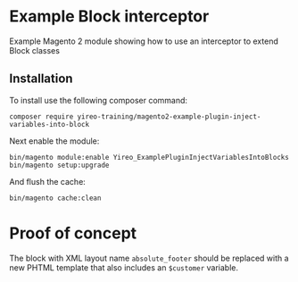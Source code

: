 # Example Block interceptor
Example Magento 2 module showing how to use an interceptor to extend Block classes

## Installation
To install use the following composer command:

    composer require yireo-training/magento2-example-plugin-inject-variables-into-block

Next enable the module:

    bin/magento module:enable Yireo_ExamplePluginInjectVariablesIntoBlocks
    bin/magento setup:upgrade
    
And flush the cache:

    bin/magento cache:clean

# Proof of concept
The block with XML layout name `absolute_footer` should be replaced with a new PHTML template that also
includes an `$customer` variable.
